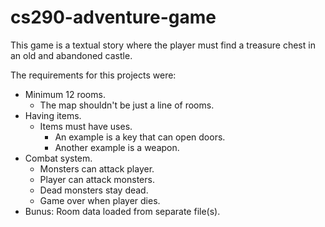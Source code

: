 # cs290-adventure-game

This game is a textual story where the player must find a treasure chest in an old and abandoned castle. 

The requirements for this projects were: 
 - Minimum 12 rooms.
 	- The map shouldn't be just a line of rooms.
 - Having items.
 	- Items must have uses.
 		- An example is a key that can open doors.
 		- Another example is a weapon.
 - Combat system.
 	- Monsters can attack player.
 	- Player can attack monsters.
 	- Dead monsters stay dead.
 	- Game over when player dies.
 - Bunus: Room data loaded from separate file(s).